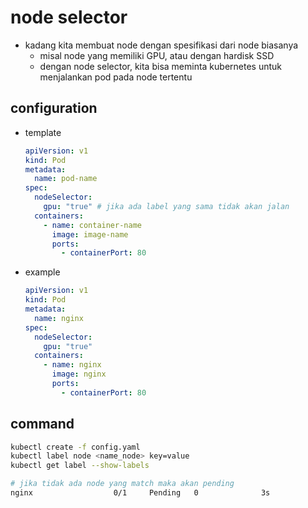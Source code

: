 # node selector
- kadang kita membuat node dengan spesifikasi dari node biasanya
  - misal node yang memiliki GPU, atau dengan hardisk SSD
  - dengan node selector, kita bisa meminta kubernetes untuk menjalankan pod pada node tertentu

## configuration
- template
  ```yaml
  apiVersion: v1
  kind: Pod
  metadata:
    name: pod-name
  spec:
    nodeSelector:
      gpu: "true" # jika ada label yang sama tidak akan jalan
    containers:
      - name: container-name
        image: image-name
        ports:
          - containerPort: 80
  ```

- example
  ```yaml
  apiVersion: v1
  kind: Pod
  metadata:
    name: nginx
  spec:
    nodeSelector:
      gpu: "true" 
    containers:
      - name: nginx
        image: nginx
        ports:
          - containerPort: 80
  ```

## command
```sh
kubectl create -f config.yaml
kubectl label node <name_node> key=value
kubectl get label --show-labels

# jika tidak ada node yang match maka akan pending
nginx                  0/1     Pending   0              3s
```